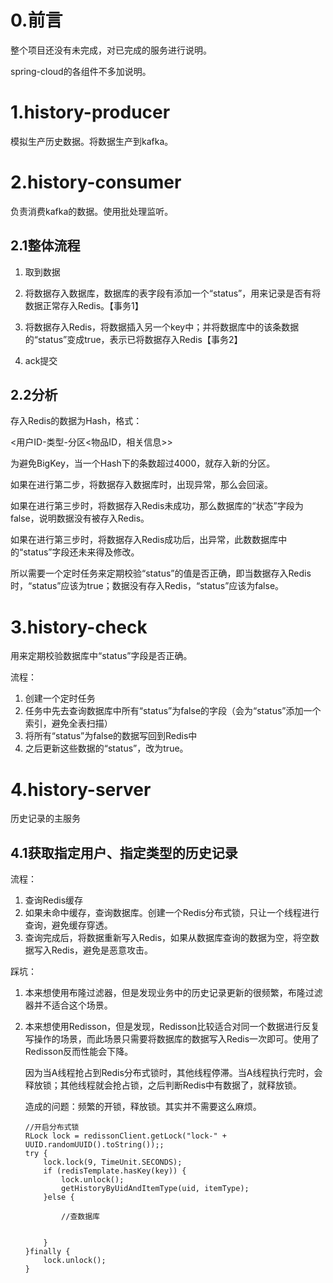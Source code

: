 # 0.前言

整个项目还没有未完成，对已完成的服务进行说明。

spring-cloud的各组件不多加说明。



# 1.history-producer

模拟生产历史数据。将数据生产到kafka。



# 2.history-consumer

负责消费kafka的数据。使用批处理监听。

## 2.1整体流程

1. 取到数据 

2. 将数据存入数据库，数据库的表字段有添加一个“status”，用来记录是否有将数据正常存入Redis。【事务1】

3. 将数据存入Redis，将数据插入另一个key中；并将数据库中的该条数据的“status”变成true，表示已将数据存入Redis【事务2】
4. ack提交

## 2.2分析

存入Redis的数据为Hash，格式：

<用户ID-类型-分区<物品ID，相关信息>>

为避免BigKey，当一个Hash下的条数超过4000，就存入新的分区。



如果在进行第二步，将数据存入数据库时，出现异常，那么会回滚。

如果在进行第三步时，将数据存入Redis未成功，那么数据库的“状态”字段为false，说明数据没有被存入Redis。

如果在进行第三步时，将数据存入Redis成功后，出异常，此数数据库中的“status”字段还未来得及修改。

所以需要一个定时任务来定期校验“status”的值是否正确，即当数据存入Redis时，“status”应该为true；数据没有存入Redis，“status”应该为false。



# 3.history-check

用来定期校验数据库中“status”字段是否正确。

流程：

1. 创建一个定时任务
2. 任务中先去查询数据库中所有“status”为false的字段（会为“status”添加一个索引，避免全表扫描）
3. 将所有“status”为false的数据写回到Redis中
4. 之后更新这些数据的“status”，改为true。



# 4.history-server

历史记录的主服务



## 4.1获取指定用户、指定类型的历史记录

流程：

1. 查询Redis缓存
2. 如果未命中缓存，查询数据库。创建一个Redis分布式锁，只让一个线程进行查询，避免缓存穿透。
3. 查询完成后，将数据重新写入Redis，如果从数据库查询的数据为空，将空数据写入Redis，避免是恶意攻击。

踩坑：

1. 本来想使用布隆过滤器，但是发现业务中的历史记录更新的很频繁，布隆过滤器并不适合这个场景。

2. 本来想使用Redisson，但是发现，Redisson比较适合对同一个数据进行反复写操作的场景，而此场景只需要将数据库的数据写入Redis一次即可。使用了Redisson反而性能会下降。

   因为当A线程抢占到Redis分布式锁时，其他线程停滞。当A线程执行完时，会释放锁；其他线程就会抢占锁，之后判断Redis中有数据了，就释放锁。

   造成的问题：频繁的开锁，释放锁。其实并不需要这么麻烦。

   ```
   //开启分布式锁
   RLock lock = redissonClient.getLock("lock-" + UUID.randomUUID().toString());;
   try {
       lock.lock(9, TimeUnit.SECONDS);
       if (redisTemplate.hasKey(key)) {
           lock.unlock();
           getHistoryByUidAndItemType(uid, itemType);
       }else {
   
           //查数据库
   
   
       }
   }finally {
       lock.unlock();
   }
   ```

   
